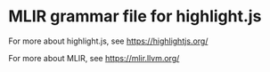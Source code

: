 # MLIR grammar file for highlight.js

For more about highlight.js, see https://highlightjs.org/

For more about MLIR, see https://mlir.llvm.org/
